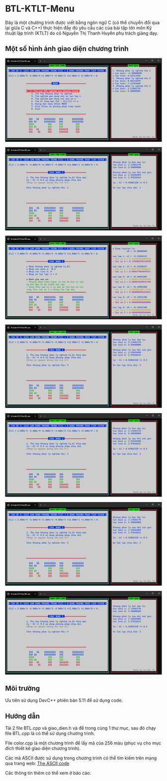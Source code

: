 # BTL-KTLT-Menu

Đây là một chương trình được viết bằng ngôn ngữ C (có thể chuyển đổi qua lại giữa C và C++) thực hiện đầy đủ yêu cầu các của bài tập lớn môn Kỹ thuật lập trình (KTLT) do cô Nguyễn Thị Thanh Huyền phụ trách giảng dạy.

## Một số hình ảnh giao diện chương trình

![Chức năng 1](https://github.com/vuhuusy/BTL-KTLT-Menu/blob/main/%E1%BA%A2nh%20giao%20di%E1%BB%87n/Ch%E1%BB%A9c%20n%C4%83ng%201%20c%C3%B3%20nghi%E1%BB%87m.png)

![Chức năng 2](https://github.com/vuhuusy/BTL-KTLT-Menu/blob/main/%E1%BA%A2nh%20giao%20di%E1%BB%87n/Ch%E1%BB%A9c%20n%C4%83ng%202%20c%C3%B3%20nghi%E1%BB%87m.png)

![Chức năng 3](https://github.com/vuhuusy/BTL-KTLT-Menu/blob/main/%E1%BA%A2nh%20giao%20di%E1%BB%87n/Ch%E1%BB%A9c%20n%C4%83ng%203%20c%C3%B3%20nghi%E1%BB%87m.png)

![Chức năng 2](https://github.com/vuhuusy/BTL-KTLT-Menu/blob/main/%E1%BA%A2nh%20giao%20di%E1%BB%87n/Ch%E1%BB%A9c%20n%C4%83ng%202%20c%C3%B3%20nghi%E1%BB%87m.png)

![Chức năng 2](https://github.com/vuhuusy/BTL-KTLT-Menu/blob/main/%E1%BA%A2nh%20giao%20di%E1%BB%87n/Ch%E1%BB%A9c%20n%C4%83ng%202%20c%C3%B3%20nghi%E1%BB%87m.png)

![Chức năng 2](https://github.com/vuhuusy/BTL-KTLT-Menu/blob/main/%E1%BA%A2nh%20giao%20di%E1%BB%87n/Ch%E1%BB%A9c%20n%C4%83ng%202%20c%C3%B3%20nghi%E1%BB%87m.png)

![Chức năng 2](https://github.com/vuhuusy/BTL-KTLT-Menu/blob/main/%E1%BA%A2nh%20giao%20di%E1%BB%87n/Ch%E1%BB%A9c%20n%C4%83ng%202%20c%C3%B3%20nghi%E1%BB%87m.png)

## Môi trường

Ưu tiên sử dụng DevC++ phiên bản 5.11 để sử dụng code. 

## Hướng dẫn

Tải 2 file BTL.cpp và giao_dien.h và để trong cùng 1 thư mục, sau đó chạy file BTL.cpp là có thể sử dụng chương trình.

File color.cpp là một chương trình để lấy mã của 256 màu (phục vụ cho mục đích thiết kế giao diện chương trình).

Các mã ASCII được sử dụng trong chương trình có thể tìm kiếm trên mạng qua trang web: [The ASCII code](https://theasciicode.com.ar/ascii-control-characters/null-character-ascii-code-0.html)

Các thông tin thêm có thể xem ở báo cáo.
